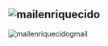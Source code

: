 ![mailenriquecido](https://dl.dropboxusercontent.com/u/66233180/comunidad-it/mailenriquecido.jpg)
---
![mailenriquecidogmail](https://dl.dropboxusercontent.com/u/66233180/comunidad-it/mailenriquecidogmail.jpg)